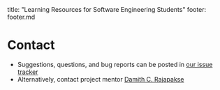 <frontmatter>
  title: "Learning Resources for Software Engineering Students"
  footer: footer.md
</frontmatter>

# Contact

* Suggestions, questions, and bug reports can be posted in 
  [our issue tracker](https://github.com/nus-oss/learningresources/issues)
* Alternatively, contact project mentor [Damith C. Rajapakse](http://www.comp.nus.edu.sg/~damithch)